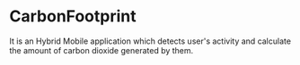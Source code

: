 # CarbonFootprint

It is an Hybrid Mobile application which detects user's activity and calculate the amount of carbon dioxide generated by them. 
